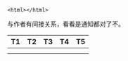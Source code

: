 ```html:run
<html></html>
```

与作者有间接关系，看看是通知<html></html>都对了不。

|T1|T2|T3|T4|T5|
|-|-|-|-|-|
| | | | | |
| | | | | |
